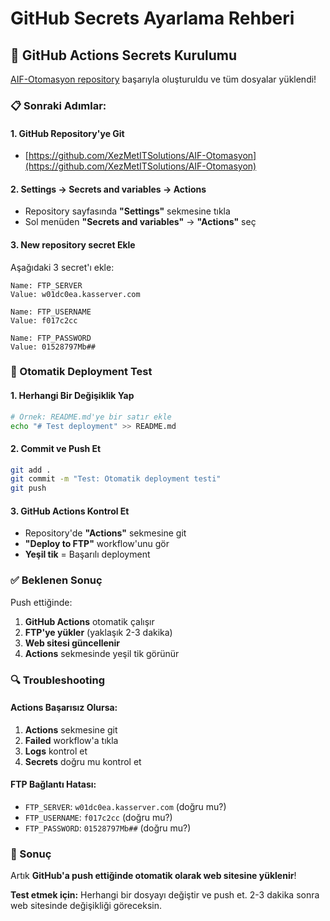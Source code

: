 # GitHub Secrets Ayarlama Rehberi

## 🔐 GitHub Actions Secrets Kurulumu

[AIF-Otomasyon repository](https://github.com/XezMetITSolutions/AIF-Otomasyon) başarıyla oluşturuldu ve tüm dosyalar yüklendi!

### 📋 Sonraki Adımlar:

#### 1. GitHub Repository'ye Git
- [https://github.com/XezMetITSolutions/AIF-Otomasyon](https://github.com/XezMetITSolutions/AIF-Otomasyon)

#### 2. Settings → Secrets and variables → Actions
- Repository sayfasında **"Settings"** sekmesine tıkla
- Sol menüden **"Secrets and variables"** → **"Actions"** seç

#### 3. New repository secret Ekle
Aşağıdaki 3 secret'ı ekle:

```
Name: FTP_SERVER
Value: w01dc0ea.kasserver.com

Name: FTP_USERNAME  
Value: f017c2cc

Name: FTP_PASSWORD
Value: 01528797Mb##
```

### 🚀 Otomatik Deployment Test

#### 1. Herhangi Bir Değişiklik Yap
```bash
# Örnek: README.md'ye bir satır ekle
echo "# Test deployment" >> README.md
```

#### 2. Commit ve Push Et
```bash
git add .
git commit -m "Test: Otomatik deployment testi"
git push
```

#### 3. GitHub Actions Kontrol Et
- Repository'de **"Actions"** sekmesine git
- **"Deploy to FTP"** workflow'unu gör
- **Yeşil tik** = Başarılı deployment

### ✅ Beklenen Sonuç

Push ettiğinde:
1. **GitHub Actions** otomatik çalışır
2. **FTP'ye yükler** (yaklaşık 2-3 dakika)
3. **Web sitesi güncellenir**
4. **Actions** sekmesinde yeşil tik görünür

### 🔍 Troubleshooting

#### Actions Başarısız Olursa:
1. **Actions** sekmesine git
2. **Failed** workflow'a tıkla
3. **Logs** kontrol et
4. **Secrets** doğru mu kontrol et

#### FTP Bağlantı Hatası:
- `FTP_SERVER`: `w01dc0ea.kasserver.com` (doğru mu?)
- `FTP_USERNAME`: `f017c2cc` (doğru mu?)
- `FTP_PASSWORD`: `01528797Mb##` (doğru mu?)

### 🎯 Sonuç

Artık **GitHub'a push ettiğinde otomatik olarak web sitesine yüklenir**!

**Test etmek için:** Herhangi bir dosyayı değiştir ve push et. 2-3 dakika sonra web sitesinde değişikliği göreceksin.

